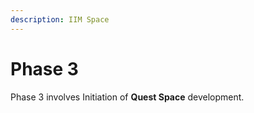 ```yaml
---
description: IIM Space
---
```


# Phase 3

Phase 3 involves Initiation of **Quest Space** development.




